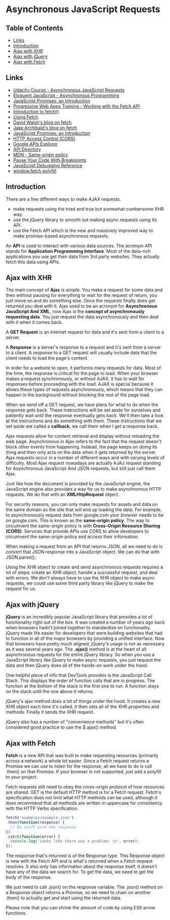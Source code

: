# Asynchronous JavaScript Requests

## Table of Contents
* [Links](#links)
* [Introduction](#introduction)
* [Ajax with XHR](#ajax-with-xhr)
* [Ajax with jQuery](#ajax-with-jquery)
* [Ajax with Fetch](#ajax-with-fetch)

## Links
* [Udacity Course - Asynchronous JavaScript Requests](https://www.udacity.com/course/asynchronous-javascript-requests--ud109)
* [Eloquent JavaScript - Asynchronous Programming](http://eloquentjavascript.net/11_async.html)
* [JavaScript Promises: an Introduction](https://developers.google.com/web/fundamentals/primers/promises)
* [Progressive Web Apps Training - Working with the Fetch API](https://developers.google.com/web/ilt/pwa/working-with-the-fetch-api)
* [Introduction to fetch()](https://developers.google.com/web/updates/2015/03/introduction-to-fetch)
* [Using Fetch](https://developer.mozilla.org/en-US/docs/Web/API/Fetch_API/Using_Fetch)
* [David Walsh's blog on fetch](https://davidwalsh.name/fetch)
* [Jake Archibald's blog on fetch](https://jakearchibald.com/2015/thats-so-fetch/)
* [JavaScript Promises: an Introduction](https://developers.google.com/web/fundamentals/primers/promises)
* [HTTP Access Control (CORS)](https://developer.mozilla.org/en-US/docs/Web/HTTP/CORS)
* [Google APIs Explorer](https://developers.google.com/apis-explorer)
* [API Directory](https://www.programmableweb.com/apis/directory)
* [MDN - Same-origin policy](https://developer.mozilla.org/en-US/docs/Web/Security/Same-origin_policy)
* [Pause Your Code With Breakpoints](https://developers.google.com/web/tools/chrome-devtools/javascript/breakpoints)
* [JavaScript Debugging Reference](https://developers.google.com/web/tools/chrome-devtools/javascript/reference)
* [window.fetch polyfill](https://github.com/github/fetch)

## Introduction
There are a few different ways to make AJAX requests.
* make requests using the tried and true but somewhat cumbersome XHR way.
* use the jQuery library to smooth out making async requests using its API.
* use the Fetch API which is the new and massively improved way to make promise-based asynchronous requests.

An **API** is used to interact with various data sources. The acronym API stands for **Application Programming Interface**.
Most of the data-rich applications you use get their data from 3rd party websites. They actually fetch this data using APIs.

## Ajax with XHR
The main concept of **Ajax** is simple. You make a request for some data and then without pausing for everything to wait for the request of return, you just move on and do something else. Once the requests finally does get returned you deal with it.
Ajax used to be an acronym for **Asynchronous JavaScript And XML**, now Ajax is the **concept of asynchronously requesting data**. You just request the data asynchronously and then deal with it when it comes back.

A **GET Request** is an internet request for data and it's sent from a client to a server.

A **Response** is a server's response to a request and it's sent from a server to a client. A response to a GET request will usually include data that the client needs to load the page's content.

In order for a website to open, it performs many requests for data. Most of the time, the response is critical for the page to load.
When your browser makes a request synchronously, or without AJAX, it has to wait for responses before proceeding with the load.
AJAX is special because it allows these types of requests asynchronously, which means that they can happen in the background without blocking the rest of the page load.

When we send off a GET request, we have plans for what to do when the response gets back. These instructions will be set aside for ourselves and patiently wait until the response eventually gets back. We'll then take a look at the instructions and do something with them. These instructions that we set aside are called a **callback**, we call them when I get a response back.

Ajax requests allow for content retrieval and display without reloading the web page.
Asynchronous in Ajax refers to the fact that the request doesn't block other events from happening.
Instead, the page keeps on doing its thing and then only acts on the data when it gets returned by the server.
Ajax requests occur in a number of different ways and with varying levels of difficulty.
Most Ajax request nowadays are actually AJAJ request standing for Asynchronous JavaScript And JSON requests, but still just call them Ajax.

Just like how the document is provided by the JavaScript engine, the JavaScript engine also provides a way for us to make asynchronous HTTP requests. We do that with an **XMLHttpRequest** object.

For security reasons, you can only make requests for assets and data on the same domain as the site that will end up loading the data. For example, to asynchronously request data from google.com your browser needs to be on google.com. This is known as the **same-origin policy**.
The way to circumvent the same-origin policy is with **Cross-Origin Resource Sharing (CORS)**. Services that provide APIs use CORS to allow developers to circumvent the same-origin policy and access their information.

When making a request from an API that returns JSON, all we need to do is convert that JSON response into a JavaScript object. We can do that with JSON.parse();.

Using the XHR object to create and send asynchronous requests requires a lot of steps: create an XHR object, handle a successful request, and deal with errors.
We don't always have to use the XHR object to make async requests, we could use some third party library like jQuery to make the request for us.

## Ajax with jQuery
**jQuery** is an incredibly popular JavaScript library that provides a lot of functionality right out of the box. It was created a number of years ago back when browsers hadn't joined together to standardize on functionality. jQuery made life easier for developers that were building websites that had to function in all of the major browsers by providing a unified interface. Now that browsers have pretty much aligned, jQuery's usage is not as necessary as it was several years ago. The **.ajax()** method is at the heart of all asynchronous requests for the entire jQuery library.
So when you use a JavaScript library like jQuery to make async requests, you just request the data and then jQuery does all of the hands-on work under the hood.

One helpful piece of info that DevTools provides is the JavaScript Call Stack. This displays the order of function calls that are in progress. The function at the bottom of the stack is the first one to run. A function stays on the stack until the one above it returns.

jQuery's ajax method does a lot of things under the hood. It creates a new XHR object each time it's called, it then sets all of the XHR properties and methods. Finally it sends the XHR request.

jQuery also has a number of "convenience methods" but it's often considered good practice to use the $.ajax() method.

## Ajax with Fetch
**Fetch** is a new API that was built to make requesting resources (primarily across a network) a whole lot easier.
Since a Fetch request returns a Promise we can use to listen for the response, all we have to do is call .then() on that Promise.
If your browser is not supported, just add a polyfill to your project.

Fetch requests still need to obey the cross-origin protocol of how resources are shared.
GET is the default HTTP method is for a Fetch request. Fetch's specification does not limit what HTTP methods can be used, although it does recommend that all methods are written in uppercase for consistency with the HTTP Verbs specification.

```JavaScript
fetch('examples/example.json')
.then(function(response) {
  // Do stuff with the response
})
.catch(function(error) {
  console.log('Looks like there was a problem: \n', error);
});
```

The response that's returned is of the Response type. This Response object is new with the Fetch API and is what's returned when a Fetch request resolves. It also only has information about the response itself, it doesn't have any of the data we search for. To get the data, we need to get the body of the response.

We just need to call .json() on the response variable. The .json() method on a Response object returns a Promise, so we need to chain on another .then() to actually get and start using the returned data.

Please note that you can shrink the amount of code by using ES6 arrow functions.
